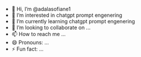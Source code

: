 - 👋 Hi, I’m @adalasofiane1
- 👀 I’m interested in chatgpt prompt engenering
- 🌱 I’m currently learning chatgpt prompt engenering
- 💞️ I’m looking to collaborate on ...
- 📫 How to reach me ...
- 😄 Pronouns: ...
- ⚡ Fun fact: ...

<!---
adalasofiane1/adalasofiane1 is a ✨ special ✨ repository because its `README.md` (this file) appears on your GitHub profile.
You can click the Preview link to take a look at your changes.
--->
